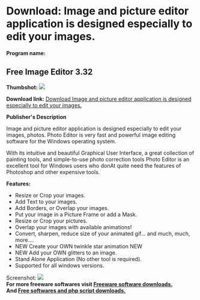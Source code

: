 # Download: Image and picture editor application is designed especially to edit your images.

**Program name:**

## Free Image Editor 3.32

  
**Thumbshot:** ![](http://www.freewarefiles.com/screenshot/freeimgeditor332_md.jpg)   
  
**Download link:** [Download Image and picture editor application is designed especially to edit your images.](http://freesoftwares.boysofts.com/Free-Image-Editor_program_50873.html)  
  


**Publisher's Description**  
  


Image and picture editor application is designed especially to edit your images, photos. Photo Editor is very fast and powerful image editing software for the Windows operating system. 

With its intuitive and beautiful Graphical User Interface, a great collection of painting tools, and simple-to-use photo correction tools Photo Editor is an excellent tool for Windows users who donAt quite need the features of Photoshop and other expensive tools.

**Features:**

  * Resize or Crop your images. 
  * Add Text to your images. 
  * Add Borders, or Overlap your images. 
  * Put your image in a Picture Frame or add a Mask. 
  * Resize or Crop your pictures. 
  * Overlap your images with available animations! 
  * Convert, sharpen, reduce size of your animated gif... and much, much, more.... 
  * NEW Create your OWN twinkle star animation NEW 
  * NEW Add your OWN glitters to an image. 
  * Stand Alone Application (No other tool is required). 
  * Supported for all windows versions. 

  
  
Screenshot: ![](http://www.freewarefiles.com/screenshot/freeimgeditor332.jpg)   
**For more freeware softwares visit [Freeware software downloads.](http://freesoftwares.boysofts.com/)**   
**And [Free softwares and php script downloads.](http://www.boysofts.com/)**
